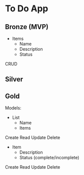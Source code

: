 # To Do App

## Bronze (MVP)

- Items
  - Name
  - Description
  - Status

CRUD

## Silver

## Gold

Models:

- List
  - Name
  - Items

Create Read Update Delete

- Item
  - Description
  - Status (complete/incomplete)

Create Read Update Delete
